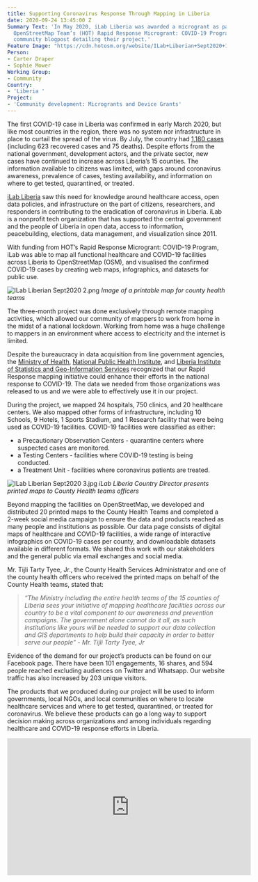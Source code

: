 ```yaml
---
title: Supporting Coronavirus Response Through Mapping in Liberia
date: 2020-09-24 13:45:00 Z
Summary Text: 'In May 2020, iLab Liberia was awarded a microgrant as part of the Humanitarian
  OpenStreetMap Team’s (HOT) Rapid Response Microgrant: COVID-19 Program. Here’s iLab’s
  community blogpost detailing their project.'
Feature Image: "https://cdn.hotosm.org/website/ILab+Liberian+Sept2020+1.png"
Person:
- Carter Draper
- Sophie Mower
Working Group:
- Community
Country:
- 'Liberia '
Project:
- 'Community development: Microgrants and Device Grants'
---
```


The first COVID-19 case in Liberia was confirmed in early March 2020, but like most countries in the region, there was no system nor infrastructure in place to curtail the spread of the virus. By July, the country had [1,180 cases](https://www.worldometers.info/coronavirus/country/liberia/) (including 623 recovered cases and 75 deaths). Despite efforts from the national government, development actors, and the private sector, new cases have continued to increase across Liberia’s 15 counties. The information available to citizens was limited, with gaps around coronavirus awareness, prevalence of cases, testing availability, and information on where to get tested, quarantined, or treated.  
 
[iLab Liberia](https://www.ilabliberia.org/) saw this need for  knowledge around healthcare access, open data policies, and infrastructure on the part of citizens, researchers, and responders in contributing to the eradication of coronavirus in Liberia.  iLab is a nonprofit tech organization that has supported the central government and the people of Liberia in open data, access to information, peacebuilding, elections, data management, and visualization since 2011. 

With funding from HOT’s Rapid Response Microgrant: COVID-19 Program, iLab was able to map all functional healthcare and COVID-19 facilities across Liberia to OpenStreetMap (OSM), and visualised the confirmed COVID-19 cases by creating web maps, infographics, and datasets for public use.

![ILab Liberian Sept2020 2.png](https://cdn.hotosm.org/website/ILab+Liberian+Sept2020+2.png)
*Image of a printable map for county health teams*

The three-month project was done exclusively through remote mapping activities, which allowed our community of mappers to work from home in the midst of a national lockdown. Working from home was a huge challenge to mappers in an environment where access to electricity and the internet is limited.

Despite the bureaucracy in data acquisition from line government agencies, the  [Ministry of Health](http://moh.gov.lr/), [National Public Health Institute](https://www.nphil.gov.lr/), and [Liberia Institute of Statistics and Geo-Information Services](https://www.lisgis.net/) recognized that our Rapid Response mapping initiative could enhance their efforts in the national response to COVID-19. The data we needed from those organizations was released to us and we were able to effectively use it in our project.  

During the project, we mapped 24 hospitals, 750 clinics, and 20 healthcare centers. We also mapped other forms of infrastructure, including 10 Schools, 9 Hotels, 1 Sports Stadium, and 1 Research facility that were being used as COVID-19 facilities. COVID-19  facilities were classified as either:
* a Precautionary Observation Centers - quarantine centers where suspected cases are monitored.
* a Testing Centers - facilities where COVID-19 testing is being conducted.
* a Treatment Unit - facilities where coronavirus patients are treated.

![ILab Liberian Sept2020 3.jpg](https://cdn.hotosm.org/website/ILab+Liberian+Sept2020+3.jpg)
*iLab Liberia Country Director presents printed maps to County Health teams officers*

Beyond mapping the facilities on OpenStreetMap, we developed and distributed 20 printed maps to the County Health Teams and completed a 2-week social media campaign to ensure the data and products reached as many people and institutions as possible. Our data page consists of digital maps of healthcare and COVID-19 facilities, a wide range of interactive infographics on COVID-19 cases per county, and downloadable datasets available in different formats. We shared this work with our stakeholders and the general public via email exchanges and social media. 

Mr. Tijli Tarty Tyee, Jr., the County Health Services Administrator and one of the county health officers who received the printed maps on behalf of the County Health teams, stated that:

> *“The Ministry including the entire health teams of the 15 counties of Liberia sees your initiative of mapping healthcare facilities across our country to be a  vital component to our awareness and prevention campaigns. The government alone cannot do it all, as such institutions like yours will be needed to support our data collection and GIS departments to help build their capacity in order to better serve our people” - Mr. Tijli Tarty Tyee, Jr*

Evidence of the demand for our project’s products can be found on our Facebook page. There have been 101 engagements, 16 shares, and 594 people reached excluding audiences on Twitter and Whatsapp. Our website traffic has also increased by 203 unique visitors.

The products that we produced during our project will be used to inform governments, local NGOs, and local communities on where to locate healthcare services and where to get tested, quarantined, or treated for coronavirus.  We believe these products can go a long way to support decision making across organizations and among individuals regarding healthcare and COVID-19 response efforts in Liberia.

<iframe width="560" height="315" src="https://www.youtube.com/embed/Qoss9XYGyRw" frameborder="0" allow="accelerometer; autoplay; clipboard-write; encrypted-media; gyroscope; picture-in-picture" allowfullscreen></iframe>

